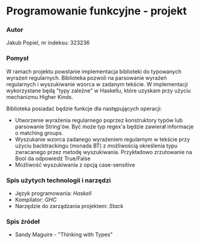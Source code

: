# Programowanie funkcyjne - projekt
### Autor
Jakub Popiel, nr indeksu: 323236

### Pomysł
W ramach projektu powstanie implementacja biblioteki do typowanych wyrażeń regularnych. Biblioteka pozwoli na parsowanie wyrażeń regularnych i wyszukiwanie wzorca w zadanym tekście. W implementacji wykorzystane będą "typy zależne" w Haskellu, które uzyskam przy użyciu mechanizmu Higher Kinds.

Biblioteka posiadać będzie funkcje dla następujących operacji:
- Utworzenie wyrażenia regularnego poprzez konstruktory typów lub parsowanie String'ów. Być może typ regex'a będzie zawierał informacje o matching groups.
- Wyszukanie wzorca zadanego wyrażeniem regularnym w tekście przy użyciu backtrackingu (monada BT) z możliwością określenia typu zwracanego przez metodę wyszukiwania. Przykładowo zrzutowanie na Bool da odpowiedź True/False
- Możliwość wyszukiwania z opcją case-sensitive

### Spis użytych technologii i narzędzi
- Język programowania: *Haskell*
- Kompilator: *GHC*
- Narzędzie do zarządzania projektem: *Stack*

### Spis źródeł
- Sandy Maguire - "Thinking with Types"
